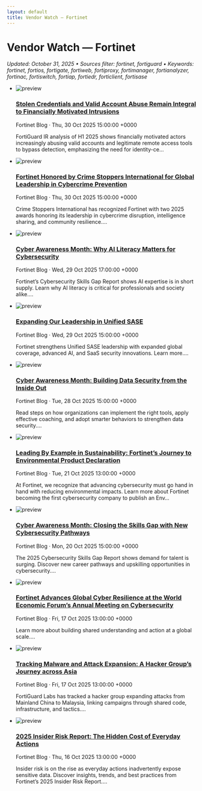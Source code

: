 ```yaml
---
layout: default
title: Vendor Watch — Fortinet
---
```


<link rel="stylesheet" href="{{ '/assets/css/cards.css' | relative_url }}">

# Vendor Watch — Fortinet

_Updated: October 31, 2025 • Sources filter: fortinet, fortiguard • Keywords: fortinet, fortios, fortigate, fortiweb, fortiproxy, fortimanager, fortianalyzer, fortinac, fortiswitch, fortiap, fortiedr, forticlient, fortisase_

<ul class="cards">
<li class="card">
  <img src="https://feeds.fortinet.com/content/dam/fortinet-blog/fortinet-logo-white.svg" alt="preview">
  <div>
    <h3><a href="https://feeds.fortinet.com/~/926961680/0/fortinet/blogs~Stolen-Credentials-and-Valid-Account-Abuse-Remain-Integral-to-Financially-Motivated-Intrusions" target="_blank" rel="noopener">Stolen Credentials and Valid Account Abuse Remain Integral to Financially Motivated Intrusions</a></h3>
    <div class="meta">Fortinet Blog · Thu, 30 Oct 2025 15:00:00 +0000</div>
    <p>FortiGuard IR analysis of H1 2025 shows financially motivated actors increasingly abusing valid accounts and legitimate remote access tools to bypass detection, emphasizing the need for identity-ce…</p>
  </div>
</li>
<li class="card">
  <img src="https://feeds.fortinet.com/content/dam/fortinet-blog/fortinet-logo-white.svg" alt="preview">
  <div>
    <h3><a href="https://feeds.fortinet.com/~/926970515/0/fortinet/blogs~Fortinet-Honored-by-Crime-Stoppers-International-for-Global-Leadership-in-Cybercrime-Prevention" target="_blank" rel="noopener">Fortinet Honored by Crime Stoppers International for Global Leadership in Cybercrime Prevention</a></h3>
    <div class="meta">Fortinet Blog · Thu, 30 Oct 2025 15:00:00 +0000</div>
    <p>Crime Stoppers International has recognized Fortinet with two 2025 awards honoring its leadership in cybercrime disruption, intelligence sharing, and community resilience.…</p>
  </div>
</li>
<li class="card">
  <img src="https://feeds.fortinet.com/content/dam/fortinet-blog/fortinet-logo-white.svg" alt="preview">
  <div>
    <h3><a href="https://feeds.fortinet.com/~/926926157/0/fortinet/blogs~Cyber-Awareness-Month-Why-AI-Literacy-Matters-for-Cybersecurity" target="_blank" rel="noopener">Cyber Awareness Month: Why AI Literacy Matters for Cybersecurity</a></h3>
    <div class="meta">Fortinet Blog · Wed, 29 Oct 2025 17:00:00 +0000</div>
    <p>Fortinet’s Cybersecurity Skills Gap Report shows AI expertise is in short supply. Learn why AI literacy is critical for professionals and society alike.…</p>
  </div>
</li>
<li class="card">
  <img src="https://feeds.fortinet.com/content/dam/fortinet-blog/fortinet-logo-white.svg" alt="preview">
  <div>
    <h3><a href="https://feeds.fortinet.com/~/926921399/0/fortinet/blogs~Expanding-Our-Leadership-in-Unified-SASE" target="_blank" rel="noopener">Expanding Our Leadership in Unified SASE</a></h3>
    <div class="meta">Fortinet Blog · Wed, 29 Oct 2025 15:00:00 +0000</div>
    <p>Fortinet strengthens Unified SASE leadership with expanded global coverage, advanced AI, and SaaS security innovations. Learn more.…</p>
  </div>
</li>
<li class="card">
  <img src="https://feeds.fortinet.com/content/dam/fortinet-blog/fortinet-logo-white.svg" alt="preview">
  <div>
    <h3><a href="https://feeds.fortinet.com/~/926870336/0/fortinet/blogs~Cyber-Awareness-Month-Building-Data-Security-from-the-Inside-Out" target="_blank" rel="noopener">Cyber Awareness Month: Building Data Security from the Inside Out</a></h3>
    <div class="meta">Fortinet Blog · Tue, 28 Oct 2025 15:00:00 +0000</div>
    <p>Read steps on how organizations can implement the right tools, apply effective coaching, and adopt smarter behaviors to strengthen data security.…</p>
  </div>
</li>
<li class="card">
  <img src="https://feeds.fortinet.com/content/dam/fortinet-blog/fortinet-logo-white.svg" alt="preview">
  <div>
    <h3><a href="https://feeds.fortinet.com/~/926573489/0/fortinet/blogs~Leading-By-Example-in-Sustainability-Fortinet%e2%80%99s-Journey-to-Environmental-Product-Declaration" target="_blank" rel="noopener">Leading By Example in Sustainability: Fortinet’s Journey to Environmental Product Declaration</a></h3>
    <div class="meta">Fortinet Blog · Tue, 21 Oct 2025 13:00:00 +0000</div>
    <p>At Fortinet, we recognize that advancing cybersecurity must go hand in hand with reducing environmental impacts. Learn more about Fortinet becoming the first cybersecurity company to publish an Env…</p>
  </div>
</li>
<li class="card">
  <img src="https://feeds.fortinet.com/content/dam/fortinet-blog/fortinet-logo-white.svg" alt="preview">
  <div>
    <h3><a href="https://feeds.fortinet.com/~/926532101/0/fortinet/blogs~Cyber-Awareness-Month-Closing-the-Skills-Gap-with-New-Cybersecurity-Pathways" target="_blank" rel="noopener">Cyber Awareness Month: Closing the Skills Gap with New Cybersecurity Pathways</a></h3>
    <div class="meta">Fortinet Blog · Mon, 20 Oct 2025 15:00:00 +0000</div>
    <p>The 2025 Cybersecurity Skills Gap Report shows demand for talent is surging. Discover new career pathways and upskilling opportunities in cybersecurity.…</p>
  </div>
</li>
<li class="card">
  <img src="https://feeds.fortinet.com/content/dam/fortinet-blog/fortinet-logo-white.svg" alt="preview">
  <div>
    <h3><a href="https://feeds.fortinet.com/~/926393039/0/fortinet/blogs~Fortinet-Advances-Global-Cyber-Resilience-at-the-World-Economic-Forum%e2%80%99s-Annual-Meeting-on-Cybersecurity" target="_blank" rel="noopener">Fortinet Advances Global Cyber Resilience at the World Economic Forum’s Annual Meeting on Cybersecurity</a></h3>
    <div class="meta">Fortinet Blog · Fri, 17 Oct 2025 13:00:00 +0000</div>
    <p>Learn more about building shared understanding and action at a global scale.…</p>
  </div>
</li>
<li class="card">
  <img src="https://feeds.fortinet.com/content/dam/fortinet-blog/fortinet-logo-white.svg" alt="preview">
  <div>
    <h3><a href="https://feeds.fortinet.com/~/926392919/0/fortinet/blogs~Tracking-Malware-and-Attack-Expansion-A-Hacker-Group%e2%80%99s-Journey-across-Asia" target="_blank" rel="noopener">Tracking Malware and Attack Expansion: A Hacker Group’s Journey across Asia</a></h3>
    <div class="meta">Fortinet Blog · Fri, 17 Oct 2025 13:00:00 +0000</div>
    <p>FortiGuard Labs has tracked a hacker group expanding attacks from Mainland China to Malaysia, linking campaigns through shared code, infrastructure, and tactics.…</p>
  </div>
</li>
<li class="card">
  <img src="https://feeds.fortinet.com/content/dam/fortinet-blog/fortinet-logo-white.svg" alt="preview">
  <div>
    <h3><a href="https://feeds.fortinet.com/~/926339915/0/fortinet/blogs~Insider-Risk-Report-The-Hidden-Cost-of-Everyday-Actions" target="_blank" rel="noopener">2025 Insider Risk Report: The Hidden Cost of Everyday Actions</a></h3>
    <div class="meta">Fortinet Blog · Thu, 16 Oct 2025 13:00:00 +0000</div>
    <p>Insider risk is on the rise as everyday actions inadvertently expose sensitive data. Discover insights, trends, and best practices from Fortinet’s 2025 Insider Risk Report.…</p>
  </div>
</li>
</ul>
